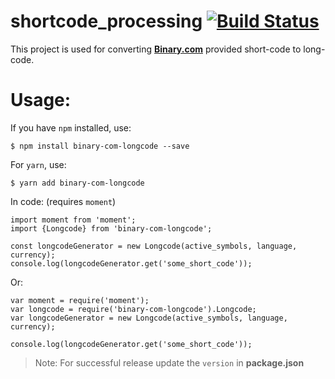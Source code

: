 # shortcode_processing [![Build Status](https://travis-ci.org/binary-com/shortcode_processing.svg?branch=master)](https://travis-ci.org/binary-com/shortcode_processing)
This project is used for converting [**Binary.com**](https://www.binary.com) provided short-code to long-code.

# Usage:
If you have `npm` installed, use:
```
$ npm install binary-com-longcode --save
```
For `yarn`, use:
```
$ yarn add binary-com-longcode
```

In code: (requires `moment`)
```
import moment from 'moment';
import {Longcode} from 'binary-com-longcode';

const longcodeGenerator = new Longcode(active_symbols, language, currency);
console.log(longcodeGenerator.get('some_short_code'));

```
Or:
```
var moment = require('moment');
var longcode = require('binary-com-longcode').Longcode;
var longcodeGenerator = new Longcode(active_symbols, language, currency);

console.log(longcodeGenerator.get('some_short_code'));
```

> Note: For successful release update the `version` in **package.json**
